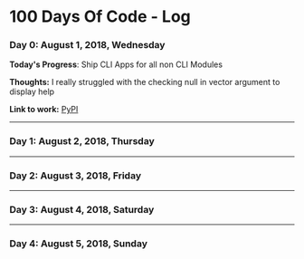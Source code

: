 # 100 Days Of Code - Log

### Day 0: August 1, 2018, Wednesday

**Today's Progress**: Ship CLI Apps for all non CLI Modules

**Thoughts:** I really struggled with the checking null in vector argument to display help

**Link to work:** [PyPI](https://pypi.org/user/yoginth/)

---

### Day 1: August 2, 2018, Thursday



---

### Day 2: August 3, 2018, Friday



---

### Day 3: August 4, 2018, Saturday



---

### Day 4: August 5, 2018, Sunday


